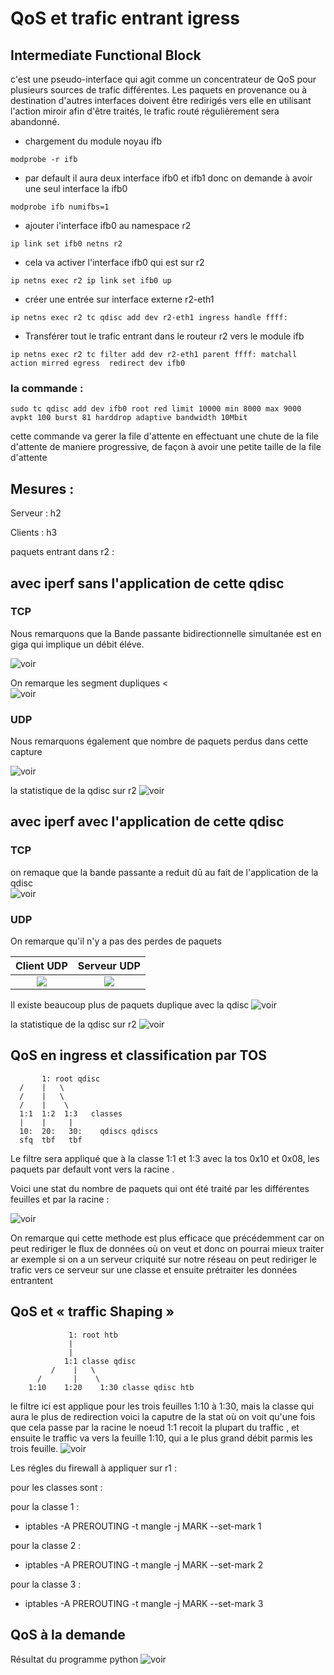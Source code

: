 # QoS et trafic entrant igress


## Intermediate Functional Block

c'est une pseudo-interface qui agit comme un concentrateur de QoS pour plusieurs sources de trafic différentes. Les paquets en provenance ou à destination d'autres interfaces doivent être redirigés vers elle en utilisant l'action miroir afin d'être traités, le trafic routé régulièrement sera abandonné.


 - chargement du module noyau ifb

 ```modprobe -r ifb```
 - par default il aura deux interface ifb0 et  ifb1 donc on demande à avoir une seul interface la ifb0

 ```modprobe ifb numifbs=1```

 - ajouter i'interface ifb0 au namespace r2

 ```ip link set ifb0 netns r2```

 - cela va activer l'interface ifb0 qui est sur r2

 ```ip netns exec r2 ip link set ifb0 up```

 - créer une entrée sur interface externe r2-eth1

 ```ip netns exec r2 tc qdisc add dev r2-eth1 ingress handle ffff:```

 - Transférer tout le trafic entrant dans le routeur r2  vers le module ifb

 ```ip netns exec r2 tc filter add dev r2-eth1 parent ffff: matchall action mirred egress  redirect dev ifb0```





### la commande :

```sudo tc qdisc add dev ifb0 root red limit 10000 min 8000 max 9000 avpkt 100 burst 81 harddrop adaptive bandwidth 10Mbit```

cette commande va gerer la file d'attente en effectuant une chute de la file d'attente de maniere progressive, de façon
à avoir une petite taille de la file d'attente



## Mesures :

Serveur : h2

Clients : h3

paquets entrant dans r2 :


## avec iperf sans l'application de cette qdisc


### TCP

Nous remarquons que la Bande passante bidirectionnelle simultanée est en giga qui implique un débit éléve.

![voir](img/TCPSans.png)

On remarque les segment dupliques <   
![voir](img/DuplicateTCPSans.png)

### UDP
Nous remarquons également que nombre de paquets perdus dans cette capture

![voir](img/UDPSansServer.png)

la statistique de la qdisc sur r2
![voir](img/Stat.png)


## avec iperf avec l'application de cette qdisc


### TCP
on remaque que la bande passante a reduit dû au fait de l'application de la qdisc  
![voir](img/TCPAvec.png "Client tcp sans l'application de la qdisc red")


### UDP

On remarque qu'il n'y a pas des perdes de paquets

Client UDP           |  Serveur UDP
:-------------------------:|:-------------------------:
![](img/ClientUDPAvec.png)  |  ![](img/UDPServerAvec.png)



Il existe beaucoup plus de paquets duplique avec la qdisc
![voir](img/DuliTCP.png "Serveur tcp sans l'application de la qdisc red")


la statistique de la qdisc sur r2
![voir](img/statAvec.png "Client tcp sans l'application de la qdisc red")


## QoS en ingress et classification par TOS


           1: root qdisc
      /    |   \
      /    |   \
      /    |    \
      1:1  1:2  1:3   classes
      |    |     |
      10:  20:   30:    qdiscs qdiscs
      sfq  tbf   tbf

Le filtre sera appliqué que à la classe 1:1 et 1:3 avec la tos 0x10 et 0x08, les
paquets par default vont vers la racine .

Voici une stat du nombre de paquets qui ont été traité par les différentes feuilles et par la racine :

![voir](img/statingress.png "Client tcp sans l'application de la qdisc red")


On remarque qui cette methode est plus efficace que précédemment  car on peut rediriger le flux de données où on veut et donc on pourrai mieux traiter ar exemple si on a un serveur criquité sur notre réseau on peut rediriger le trafic vers ce serveur sur une classe et ensuite prétraiter les données entrantent



## QoS et « traffic Shaping »


                 1: root htb
                 |
                 |
                1:1 classe qdisc
             /    |   \
          /       |    \
        1:10    1:20    1:30 classe qdisc htb


le filtre ici est applique pour les trois feuilles 1:10 à 1:30, mais la classe qui aura le plus de redirection
voici la caputre de la stat où on voit qu'une fois que cela passe par  la racine le  noeud 1:1 recoit la plupart du traffic , et ensuite le traffic va vers la feuille 1:10,
qui a le plus grand débit parmis les trois feuille.
![voir](img/Qos.png "Client tcp sans l'application de la qdisc red")



Les régles du firewall à appliquer sur r1 :

pour les classes sont :

pour la classe 1 :
- iptables -A PREROUTING -t mangle  -j MARK --set-mark 1

pour la classe 2 :
- iptables -A PREROUTING -t mangle -j MARK --set-mark 2

pour la classe 3 :
- iptables -A PREROUTING -t mangle -j MARK --set-mark 3



## QoS à la demande

Résultat du programme python 
![voir](img/QosDemande.png "Client tcp sans l'application de la qdisc red")
